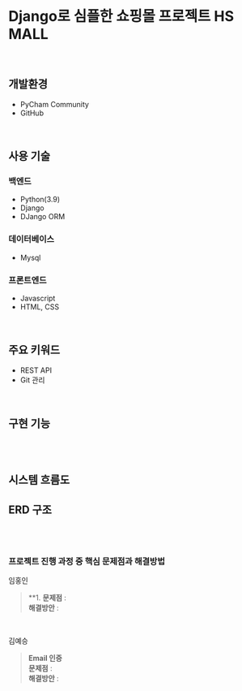 <br>

# Django로 심플한 쇼핑몰 프로젝트 HS MALL

<br>

## **개발환경**
+ PyCham Community 
+ GitHub

<br>

## **사용 기술**
  ### **백엔드**   
  + Python(3.9)
  + Django
  + DJango ORM
     
 ### **데이터베이스**
  + Mysql

 ### **프론트엔드**
  + Javascript
  + HTML, CSS

<br>

  ## **주요 키워드**
  + REST API
  + Git 관리

<br>

  ## **구현 기능**
 
  
  <br><br>
  
  ## **시스템 흐름도**
 
  
  
  ## **ERD 구조**

  
  
  <br><br>
  
  ### **프로젝트 진행 과정 중 핵심 문제점과 해결방법**
  
   임홍인
   >**1. 
   > **문제점** : 
   ><br>
   > **해결방안** : 
   
<br>

   김예승
   >**Email 인증**<br>
   > **문제점** : 
   ><br>
   > **해결방안** : 
       
<br>
   



